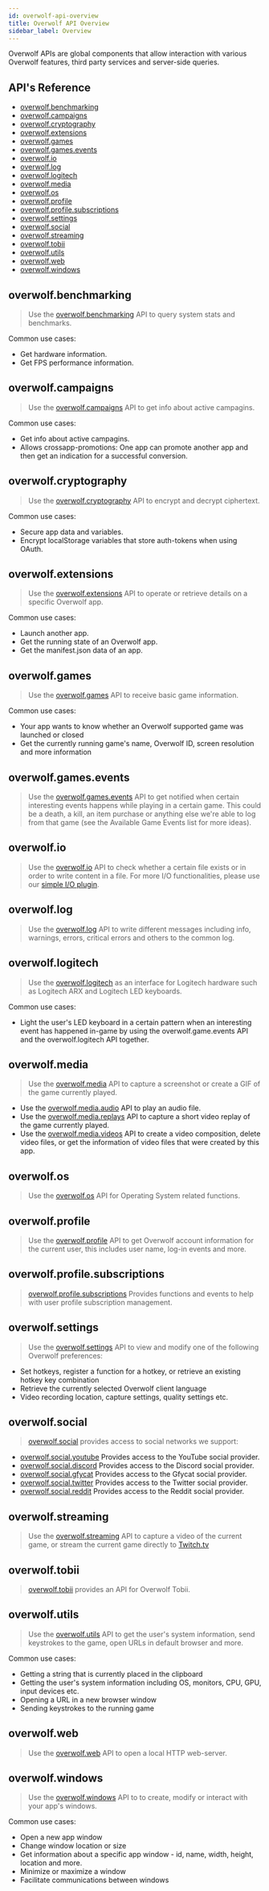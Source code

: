 ```yaml
---
id: overwolf-api-overview
title: Overwolf API Overview
sidebar_label: Overview
---
```


Overwolf APIs are global components that allow interaction with various Overwolf features, third party services and server-side queries.

## API's Reference

* [overwolf.benchmarking](#overwolfbenchmarking)
* [overwolf.campaigns](#overwolfcampaigns)
* [overwolf.cryptography](#overwolfcryptography)
* [overwolf.extensions](#overwolfextensions)
* [overwolf.games](#overwolfgames)
* [overwolf.games.events](#overwolfgamesevents)
* [overwolf.io](#overwolfio)
* [overwolf.log](#overwolflog)
* [overwolf.logitech](#overwolflogitech)
* [overwolf.media](#overwolfmedia)
* [overwolf.os](#overwolfos)
* [overwolf.profile](#overwolfprofile)
* [overwolf.profile.subscriptions](#overwolfprofilesubscriptions)
* [overwolf.settings](#overwolfsettings)
* [overwolf.social](#overwolfsocial)
* [overwolf.streaming](#overwolfstreaming)
* [overwolf.tobii](#overwolftobii)
* [overwolf.utils](#overwolfutils)
* [overwolf.web](#overwolfweb)
* [overwolf.windows](#overwolfwindows)

## overwolf.benchmarking

> Use the [overwolf.benchmarking](overwolf-benchmarking) API to query system stats and benchmarks.

Common use cases:

* Get hardware information.
* Get FPS performance information.

## overwolf.campaigns

> Use the [overwolf.campaigns](overwolf-campaigns-crossapp) API to get info about active campagins.

Common use cases:

* Get info about active campagins.
* Allows crossapp-promotions: One app can promote another app and then get an indication for a successful conversion.

## overwolf.cryptography

> Use the [overwolf.cryptography](overwolf-cryptography) API to encrypt and decrypt ciphertext.

Common use cases:

* Secure app data and variables.
* Encrypt localStorage variables that store auth-tokens when using OAuth.

## overwolf.extensions

> Use the [overwolf.extensions](overwolf-extensions) API to operate or retrieve details on a specific Overwolf app.

Common use cases:

* Launch another app.
* Get the running state of an Overwolf app.
* Get the manifest.json data of an app.

## overwolf.games

> Use the [overwolf.games](overwolf-games) API to receive basic game information.

Common use cases:

* Your app wants to know whether an Overwolf supported game was launched or closed
* Get the currently running game's name, Overwolf ID, screen resolution and more information

## overwolf.games.events

> Use the [overwolf.games.events](overwolf-games-events) API to get notified when certain interesting events happens while playing in a certain game. This could be a death, a kill, an item purchase or anything else we're able to log from that game (see the Available Game Events list for more ideas).

## overwolf.io

> Use the [overwolf.io](overwolf-io) API to check whether a certain file exists or in order to write content in a file. For more I/O functionalities, please use our [simple I/O plugin](../topics/simple-io-plugin).

## overwolf.log

> Use the [overwolf.log](overwolf-log) API to write different messages including info, warnings, errors, critical errors and others to the common log.

## overwolf.logitech

> Use the [overwolf.logitech](overwolf-logitech) as an interface for Logitech hardware such as Logitech ARX and Logitech LED keyboards.

Common use cases:

* Light the user's LED keyboard in a certain pattern when an interesting event has happened in-game by using the overwolf.game.events API and the overwolf.logitech API together.

## overwolf.media

> Use the [overwolf.media](overwolf-media) API to capture a screenshot or create a GIF of the game currently played.

* Use the [overwolf.media.audio](overwolf-media-audio) API to play an audio file.
* Use the [overwolf.media.replays](overwolf-media-replays) API to capture a short video replay of the game currently played.
* Use the [overwolf.media.videos](overwolf-media-videos) API to create a video composition, delete video files, or get the information of video files that were created by this app.

## overwolf.os

> Use the [overwolf.os](overwolf-os) API for Operating System related functions.


## overwolf.profile

> Use the [overwolf.profile](overwolf-profile) API to get Overwolf account information for the current user, this includes user name, log-in events and more.

## overwolf.profile.subscriptions

> [overwolf.profile.subscriptions](overwolf-profile-subscriptions) Provides functions and events to help with user profile subscription management.


## overwolf.settings

> Use the [overwolf.settings](overwolf-settings) API to view and modify one of the following Overwolf preferences:

* Set hotkeys, register a function for a hotkey, or retrieve an existing hotkey key combination
* Retrieve the currently selected Overwolf client language
* Video recording location, capture settings, quality settings etc.

## overwolf.social

> [overwolf.social](overwolf-social) provides access to social networks we support:

* [overwolf.social.youtube](overwolf-social-youtube) Provides access to the YouTube social provider.
* [overwolf.social.discord](overwolf-social-discord) Provides access to the Discord social provider.
* [overwolf.social.gfycat](overwolf-social-gfycat) Provides access to the Gfycat social provider.
* [overwolf.social.twitter](overwolf-social-twitter) Provides access to the Twitter social provider.
* [overwolf.social.reddit](overwolf-social-reddit) Provides access to the Reddit social provider.

## overwolf.streaming

> Use the [overwolf.streaming](overwolf-streaming) API to capture a video of the current game, or stream the current game directly to [Twitch.tv](https://www.twitch.tv/)

## overwolf.tobii

> [overwolf.tobii](overwolf-tobii) provides an API for Overwolf Tobii.

## overwolf.utils

> Use the [overwolf.utils](overwolf-utils) API to get the user's system information, send keystrokes to the game, open URLs in default browser and more.

Common use cases:

* Getting a string that is currently placed in the clipboard
* Getting the user's system information including OS, monitors, CPU, GPU, input devices etc.
* Opening a URL in a new browser window
* Sending keystrokes to the running game


## overwolf.web

> Use the [overwolf.web](overwolf-web) API to open a local HTTP web-server.

## overwolf.windows

> Use the [overwolf.windows](overwolf-windows) API to to create, modify or interact with your app's windows.

Common use cases:

* Open a new app window
* Change window location or size
* Get information about a specific app window - id, name, width, height, location and more.
* Minimize or maximize a window
* Facilitate communications between windows
